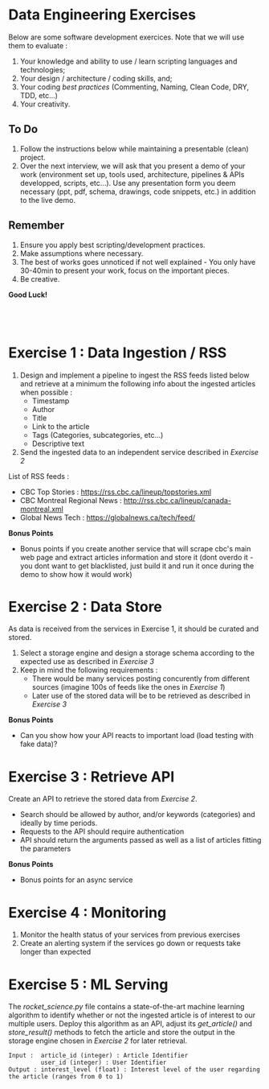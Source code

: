 # Data Engineering Exercises

Below are some software development exercices. Note that we will use them to evaluate : 
1. Your knowledge and ability to use / learn scripting languages and technologies;
2. Your design / architecture / coding skills, and;
3. Your coding *best practices* (Commenting, Naming, Clean Code, DRY, TDD, etc...)
4. Your creativity.

## To Do 
1. Follow the instructions below while maintaining a presentable (clean) project. 
2. Over the next interview, we will ask that you present a demo of your work (environment set up, tools used, architecture, pipelines & APIs developped, scripts, etc...).
Use any presentation form you deem necessary (ppt, pdf, schema, drawings, code snippets, etc.) in addition to the live demo.

## Remember 
1. Ensure you apply best scripting/development practices.
2. Make assumptions where necessary.
3. The best of works goes unnoticed if not well explained - You only have 30-40min to present your work, focus on the important pieces.
4. Be creative.

**Good Luck!**
<br></br>
<br></br>


# Exercise 1 : Data Ingestion / RSS
1. Design and implement a pipeline to ingest the RSS feeds listed below and retrieve at a minimum the following info about the ingested articles when possible :
    - Timestamp
    - Author
    - Title
    - Link to the article
    - Tags (Categories, subcategories, etc...)
    - Descriptive text
2. Send the ingested data to an independent service described in *Exercise 2*

List of RSS feeds : 
- CBC Top Stories : https://rss.cbc.ca/lineup/topstories.xml
- CBC Montreal Regional News : http://rss.cbc.ca/lineup/canada-montreal.xml
- Global News Tech : https://globalnews.ca/tech/feed/

**Bonus Points** 
- Bonus points if you create another service that will scrape cbc's main web page and extract articles information and store it (dont overdo it - you dont want to get blacklisted, just build it and run it once during the demo to show how it would work)

# Exercise 2 : Data Store
As data is received from the services in Exercise 1, it should be curated and stored. 
1. Select a storage engine and design a storage schema according to the expected use as described in *Exercise 3*
2. Keep in mind the following requirements : 
    - There would be many services posting concurently from different sources (imagine 100s of feeds like the ones in *Exercise 1*)
    - Later use of the stored data will be to be retrieved as described in *Exercise 3*

**Bonus Points**
- Can you show how your API reacts to important load (load testing with fake data)?

# Exercise 3 : Retrieve API
Create an API to retrieve the stored data from *Exercise 2*.  
- Search should be allowed by author, and/or keywords (categories) and ideally by time periods.  
- Requests to the API should require authentication
- API should return the arguments passed as well as a list of articles fitting the parameters

**Bonus Points** 
- Bonus points for an async service

# Exercise 4 : Monitoring
1. Monitor the health status of your services from previous exercises
2. Create an alerting system if the services go down or requests take longer than expected

# Exercise 5 : ML Serving
The *rocket_science.py* file contains a state-of-the-art machine learning algorithm to identify whether or not the ingested article is of interest to our multiple users. Deploy this algorithm as an API, adjust its *get_article()* and *store_result()* methods to fetch the article and store the output in the storage engine chosen in *Exercise 2* for later retrieval.

```
Input :  article_id (integer) : Article Identifier
         user_id (integer) : User Identifier
Output : interest_level (float) : Interest level of the user regarding the article (ranges from 0 to 1)
```


